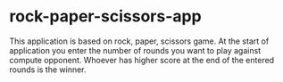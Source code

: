 # rock-paper-scissors-app
This application is based on rock, paper, scissors game. At the start of application you enter the number of rounds you want to play against compute opponent. Whoever has higher score at the end of the entered rounds is the winner.
